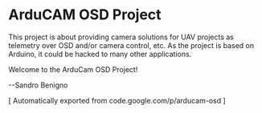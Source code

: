 ArduCAM OSD Project
===================


This project is about providing camera solutions for UAV projects as telemetry over OSD and/or camera control, etc.
As the project is based on Arduino, it could be hacked to many other applications.

Welcome to the ArduCam OSD Project!

--Sandro Benigno

[ Automatically exported from code.google.com/p/arducam-osd ]
